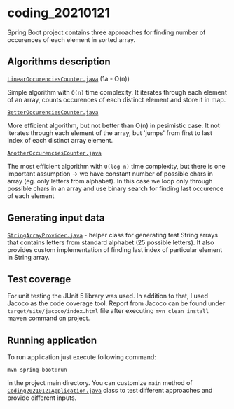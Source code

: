 # coding_20210121

Spring Boot project contains three approaches for finding number of occurences of each element in sorted array.

## Algorithms description

[`LinearOccurenciesCounter.java`](src/main/java/com/example/demo/service/LinearOccurenciesCounter.java) (1a - O(n))

Simple algorithm with `O(n)` time complexity. It iterates through each element of an array, counts occurences of each distinct element and store it in map.

[`BetterOccurenciesCounter.java`](src/main/java/com/example/demo/service/BetterOccurenciesCounter.java)

More efficient algorithm, but not better than O(n) in pesimistic case. It not iterates through each element of the array, but 'jumps' from first to last index of each distinct array element.

[`AnotherOccurenciesCounter.java`](src/main/java/com/example/demo/service/AnotherOccurenciesCounter.java)

The most efficient algorithm with `O(log n)` time complexity, but there is one important assumption -> we have constant number of possible chars in array (eg. only letters from alphabet). In this case we loop only through possible chars in an array and use binary search for finding last occurence of each element

## Generating input data

[`StringArrayProvider.java`](/src/main/java/com/example/demo/utils/StringArrayProvider.java) - helper class for generating test String arrays that contains letters from standard alphabet (25 possible letters).
It also provides custom implementation of finding last index of particular element in String array.

## Test coverage

For unit testing the JUnit 5 library was used. In addition to that, I used Jacoco as the code coverage tool. Report from Jacoco can be found under `target/site/jacoco/index.html` file after executing `mvn clean install` maven command on project.

## Running application

To run application just execute following command:

`mvn spring-boot:run`

in the project main directory. You can customize `main` method of [`Coding20210121Application.java`](src/main/java/com/example/demo/Coding20210121Application.java) class to test different approaches and provide different inputs.
